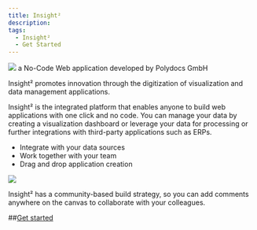 ```yaml
---
title: Insight²
description: 
tags:
  - Insight²
  - Get Started
---
```



![](/_images/insight2/Logo_IN².png) a No-Code Web application developed by Polydocs GmbH



Insight² promotes innovation through the digitization of visualization and data management applications.

Insight² is the integrated platform that enables anyone to build web applications with one click and no code. You can manage your data by creating a visualization dashboard or leverage your data for processing or further integrations with third-party applications such as ERPs.

* Integrate with your data sources
* Work together with your team
* Drag and drop application creation


![](/_images/insight2/IN²_Demo.png)


Insight² has a community-based build strategy, so you can add comments anywhere on the canvas to collaborate with your colleagues.

##[Get started](/insight2/tutorial/)